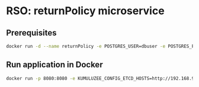 # RSO: returnPolicy microservice

## Prerequisites

```bash
docker run -d --name returnPolicy -e POSTGRES_USER=dbuser -e POSTGRES_PASSWORD=postgres -e POSTGRES_DB=returnPolicy -p 5432:5432 postgres:latest
```

## Run application in Docker

```bash
docker run -p 8080:8080 -e KUMULUZEE_CONFIG_ETCD_HOSTS=http://192.168.99.100:2379 amela/return_policy
```